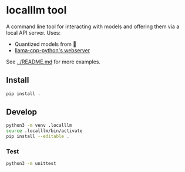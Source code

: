 # localllm tool

A command line tool for interacting with models and offering them via a local API
server. Uses:
* Quantized models from 🤗
* [llama-cpp-python's webserver](https://github.com/abetlen/llama-cpp-python#web-server)

See [../README.md](../README.md) for more examples.

## Install

```bash
pip install .
```

## Develop

```bash
python3 -m venv .localllm
source .localllm/bin/activate
pip install --editable .
```

### Test

```bash
python3 -m unittest
```